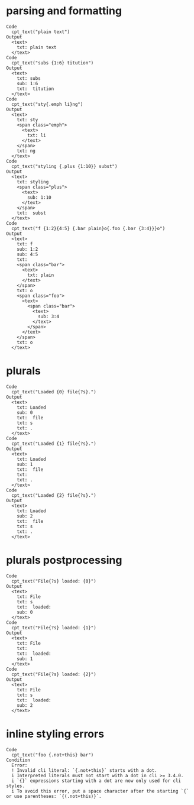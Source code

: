# parsing and formatting

    Code
      cpt_text("plain text")
    Output
      <text>
        txt: plain text
      </text>
    Code
      cpt_text("subs {1:6} titution")
    Output
      <text>
        txt: subs 
        sub: 1:6
        txt:  titution
      </text>
    Code
      cpt_text("sty{.emph li}ng")
    Output
      <text>
        txt: sty
        <span class="emph">
          <text>
            txt: li
          </text>
        </span>
        txt: ng
      </text>
    Code
      cpt_text("styling {.plus {1:10}} subst")
    Output
      <text>
        txt: styling 
        <span class="plus">
          <text>
            sub: 1:10
          </text>
        </span>
        txt:  subst
      </text>
    Code
      cpt_text("f {1:2}{4:5} {.bar plain}o{.foo {.bar {3:4}}}o")
    Output
      <text>
        txt: f 
        sub: 1:2
        sub: 4:5
        txt:  
        <span class="bar">
          <text>
            txt: plain
          </text>
        </span>
        txt: o
        <span class="foo">
          <text>
            <span class="bar">
              <text>
                sub: 3:4
              </text>
            </span>
          </text>
        </span>
        txt: o
      </text>

# plurals

    Code
      cpt_text("Loaded {0} file{?s}.")
    Output
      <text>
        txt: Loaded 
        sub: 0
        txt:  file
        txt: s
        txt: .
      </text>
    Code
      cpt_text("Loaded {1} file{?s}.")
    Output
      <text>
        txt: Loaded 
        sub: 1
        txt:  file
        txt: 
        txt: .
      </text>
    Code
      cpt_text("Loaded {2} file{?s}.")
    Output
      <text>
        txt: Loaded 
        sub: 2
        txt:  file
        txt: s
        txt: .
      </text>

# plurals postprocessing

    Code
      cpt_text("File{?s} loaded: {0}")
    Output
      <text>
        txt: File
        txt: s
        txt:  loaded: 
        sub: 0
      </text>
    Code
      cpt_text("File{?s} loaded: {1}")
    Output
      <text>
        txt: File
        txt: 
        txt:  loaded: 
        sub: 1
      </text>
    Code
      cpt_text("File{?s} loaded: {2}")
    Output
      <text>
        txt: File
        txt: s
        txt:  loaded: 
        sub: 2
      </text>

# inline styling errors

    Code
      cpt_text("foo {.not+this} bar")
    Condition
      Error:
      ! Invalid cli literal: `{.not+this}` starts with a dot.
      i Interpreted literals must not start with a dot in cli >= 3.4.0.
      i `{}` expressions starting with a dot are now only used for cli styles.
      i To avoid this error, put a space character after the starting `{` or use parentheses: `{(.not+this)}`.

